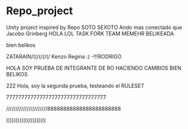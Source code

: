 # Repo_project
Unity project inspired by Repo SOTO SEXOTO
Ando mas conectado que Jacobo Grinberg
HOLA LOL TASK FORK TEAM MEMEHR BELIKEADA

bien belikos 

ZATARAIN/((/(/(/(/
Kenzo
Regina :)
-!!!RODRIGO



HOLA SOY PRUEBA DE INTEGRANTE DE RO HACIENDO CAMBIOS BIEN BELIKOS

222 Hola, soy la segunda prueba, testeando el RULESET

777777777777777777777777777777777


//////////////////////88888888888888888888888

)))))))((((((((((((((
